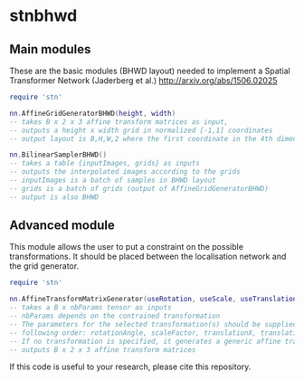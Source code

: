 # stnbhwd

## Main modules

These are the basic modules (BHWD layout) needed to implement a Spatial Transformer Network (Jaderberg et al.) http://arxiv.org/abs/1506.02025

``` lua
require 'stn'

nn.AffineGridGeneratorBHWD(height, width)
-- takes B x 2 x 3 affine transform matrices as input, 
-- outputs a height x width grid in normalized [-1,1] coordinates
-- output layout is B,H,W,2 where the first coordinate in the 4th dimension is y, and the second is x

nn.BilinearSamplerBHWD()
-- takes a table {inputImages, grids} as inputs
-- outputs the interpolated images according to the grids
-- inputImages is a batch of samples in BHWD layout
-- grids is a batch of grids (output of AffineGridGeneratorBHWD)
-- output is also BHWD
```

## Advanced module

This module allows the user to put a constraint on the possible transformations.
It should be placed between the localisation network and the grid generator.

``` lua
require 'stn'

nn.AffineTransformMatrixGenerator(useRotation, useScale, useTranslation)
-- takes a B x nbParams tensor as inputs
-- nbParams depends on the contrained transformation
-- The parameters for the selected transformation(s) should be supplied in the
-- following order: rotationAngle, scaleFactor, translationX, translationY
-- If no transformation is specified, it generates a generic affine transformation (nbParams = 6)
-- outputs B x 2 x 3 affine transform matrices
```


If this code is useful to your research, please cite this repository.
